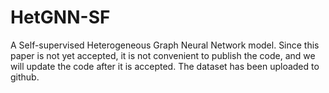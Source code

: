 # HetGNN-SF
A Self-supervised Heterogeneous Graph Neural Network model.
Since this paper is not yet accepted, it is not convenient to publish the code, and we will update the code after it is accepted. The dataset has been uploaded to github.
